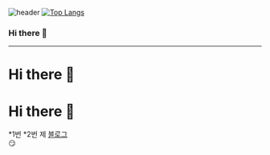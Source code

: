 ![header](https://capsule-render.vercel.app/api?type=wave&color=auto&height=300&section=header&text=깃허브%20특강&fontSize=90)
[![Top Langs](https://github-readme-stats.vercel.app/api/top-langs/?username=Novicett)](https://github.com/Novicett/github-readme-stats)




### **Hi** there 👋
---
# Hi there 👋
# Hi there 👋
*1번
*2번
제 [블로그](http://www.naver.com)
<br>
:smirk:
<!--
**Novicett/Novicett** is a ✨ _special_ ✨ repository because its `README.md` (this file) appears on your GitHub profile.

Here are some ideas to get you started:

- 🔭 I’m currently working on ...
- 🌱 I’m currently learning ...
- 👯 I’m looking to collaborate on ...
- 🤔 I’m looking for help with ...
- 💬 Ask me about ...
- 📫 How to reach me: ...
- 😄 Pronouns: ...
- ⚡ Fun fact: ...
-->
